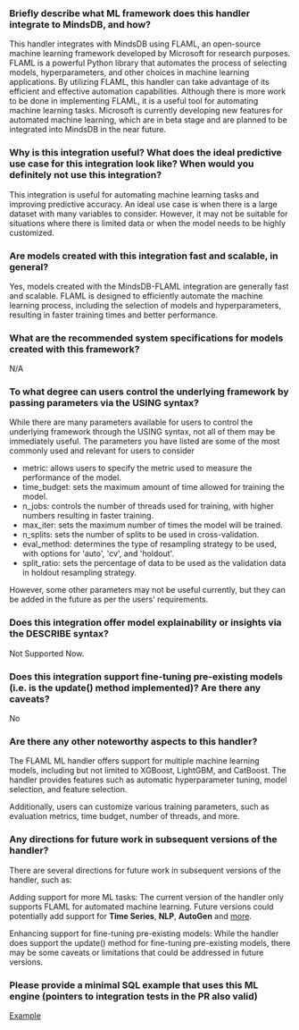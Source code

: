 ### Briefly describe what ML framework does this handler integrate to MindsDB, and how? 
This handler integrates with MindsDB using FLAML, an open-source machine learning framework developed by Microsoft for research purposes. FLAML is a powerful Python library that automates the process of selecting models, hyperparameters, and other choices in machine learning applications. By utilizing FLAML, this handler can take advantage of its efficient and effective automation capabilities. Although there is more work to be done in implementing FLAML, it is a useful tool for automating machine learning tasks. Microsoft is currently developing new features for automated machine learning, which are in beta stage and are planned to be integrated into MindsDB in the near future.

### Why is this integration useful? What does the ideal predictive use case for this integration look like? When would you definitely not use this integration? 
This integration is useful for automating machine learning tasks and improving predictive accuracy. An ideal use case is when there is a large dataset with many variables to consider. However, it may not be suitable for situations where there is limited data or when the model needs to be highly customized.

### Are models created with this integration fast and scalable, in general?
Yes, models created with the MindsDB-FLAML integration are generally fast and scalable. FLAML is designed to efficiently automate the machine learning process, including the selection of models and hyperparameters, resulting in faster training times and better performance. 

### What are the recommended system specifications for models created with this framework?
N/A

### To what degree can users control the underlying framework by passing parameters via the USING syntax?
While there are many parameters available for users to control the underlying framework through the USING syntax, not all of them may be immediately useful. The parameters you have listed are some of the most commonly used and relevant for users to consider
* metric: allows users to specify the metric used to measure the performance of the model.
* time_budget: sets the maximum amount of time allowed for training the model.
* n_jobs: controls the number of threads used for training, with higher numbers resulting in faster training.
* max_iter: sets the maximum number of times the model will be trained.
* n_splits: sets the number of splits to be used in cross-validation.
* eval_method: determines the type of resampling strategy to be used, with options for 'auto', 'cv', and 'holdout'.
* split_ratio: sets the percentage of data to be used as the validation data in holdout resampling strategy.

However, some other parameters may not be useful currently, but they can be added in the future as per the users' requirements.

### Does this integration offer model explainability or insights via the DESCRIBE syntax?
Not Supported Now.

### Does this integration support fine-tuning pre-existing models (i.e. is the update() method implemented)? Are there any caveats?
No

### Are there any other noteworthy aspects to this handler?
The FLAML ML handler offers support for multiple machine learning models, including but not limited to XGBoost, LightGBM, and CatBoost. The handler provides features such as automatic hyperparameter tuning, model selection, and feature selection.

Additionally, users can customize various training parameters, such as evaluation metrics, time budget, number of threads, and more.

### Any directions for future work in subsequent versions of the handler?
There are several directions for future work in subsequent versions of the handler, such as:

Adding support for more ML tasks: The current version of the handler only supports FLAML for automated machine learning. Future versions could potentially add support for **Time Series**, **NLP**, **AutoGen** and [more](https://microsoft.github.io/FLAML/docs/Examples/).

Enhancing support for fine-tuning pre-existing models: While the handler does support the update() method for fine-tuning pre-existing models, there may be some caveats or limitations that could be addressed in future versions.


### Please provide a minimal SQL example that uses this ML engine (pointers to integration tests in the PR also valid)
[Example](./Manual_QA.md)


